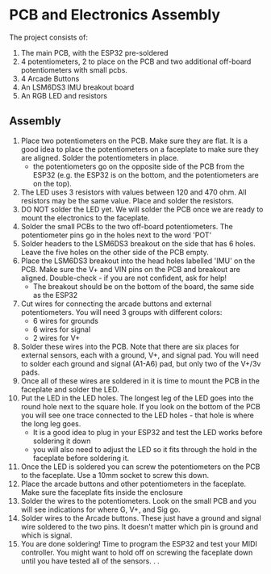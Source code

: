 # PCB and Electronics Assembly

The project consists of:

1. The main PCB, with the ESP32 pre-soldered
2. 4 potentiometers, 2 to place on the PCB and two additional off-board potentiometers with small pcbs.
3. 4 Arcade Buttons
4. An LSM6DS3 IMU breakout board
5. An RGB LED and resistors

## Assembly

1. Place two potentiometers on the PCB. Make sure they are flat. It is a good idea to place the potentiometers on a faceplate to make sure they are aligned. Solder the potentiometers in place.
	* the potentiometers go on the opposite side of the PCB from the ESP32 (e.g. the ESP32 is on the bottom, and the potentiometers are on the top).
2. The LED uses 3 resistors with values between 120 and 470 ohm. All resistors may be the same value. Place and solder the resistors. 
3. DO NOT solder the LED yet. We will solder the PCB once we are ready to mount the electronics to the faceplate.
4. Solder the small PCBs to the two off-board potentiometers. The potentiometer pins go in the holes next to the word 'POT'
5. Solder headers to the LSM6DS3 breakout on the side that has 6 holes. Leave the five holes on the other side of the PCB empty.
6. Place the LSM6DS3 breakout into the head holes labelled 'IMU' on the PCB. Make sure the V+ and VIN pins on the PCB and breakout are aligned. Double-check - if you are not confident, ask for help! 
	* The breakout should be on the bottom of the board, the same side as the ESP32
7. Cut wires for connecting the arcade buttons and external potentiometers. You will need 3 groups with different colors:
	* 6 wires for grounds
	* 6 wires for signal
	* 2 wires for V+
8. Solder these wires into the PCB. Note that there are six places for external sensors, each with a ground, V+, and signal pad. You will need to solder each ground and signal (A1-A6) pad, but only two of the V+/3v pads. 
9. Once all of these wires are soldered in it is time to mount the PCB in the faceplate and solder the LED. 
10. Put the LED in the LED holes. The longest leg of the LED goes into the round hole next to the square hole. If you look on the bottom of the PCB you will see one trace connected to the LED holes - that hole is where the long leg goes. 
	* It is a good idea to plug in your ESP32 and test the LED works before soldering it down
	* you will also need to adjust the LED so it fits through the hold in the faceplate before soldering it.
11. Once the LED is soldered you can screw the potentiometers on the PCB to the faceplate. Use a 10mm socket to screw this down.
12. Place the arcade buttons and other potentiometers in the faceplate. Make sure the faceplate fits inside the enclosure
13. Solder the wires to the potentiometers. Look on the small PCB and you will see indications for where G, V+, and Sig go.
14. Solder wires to the Arcade buttons. These just have a ground and signal wire soldered to the two pins. It doesn't matter which pin is ground and which is signal.
15. You are done soldering! Time to program the ESP32 and test your MIDI controller. You might want to hold off on screwing the faceplate down until you have tested all of the sensors. . .